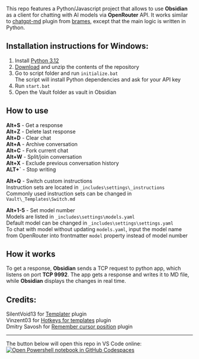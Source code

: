 This repo features a Python/Javascript project that allows to use **Obsidian** as a client for chatting with AI models via **OpenRouter** API. It works similar to [chatgpt-md](https://github.com/bramses/chatgpt-md) plugin from [brames](https://github.com/bramses), except that the main logic is written in Python.  

## Installation instructions for Windows:
1. Install [Python 3.12](https://www.python.org/downloads/release/python-3122/)  
2. [Download](https://github.com/aksenov-fx/markdown_chat/archive/refs/heads/main.zip) and unzip the contents of the repository  
3. Go to script folder and run `initialize.bat`  
The script will install Python dependencies and ask for your API key
4. Run `start.bat`  
5. Open the Vault folder as vault in Obsidian  

## How to use
**Alt+S** - Get a response  
**Alt+Z** - Delete last response  
**Alt+D** - Clear chat  
**Alt+A** - Archive conversation  
**Alt+C** - Fork current chat  
**Alt+W** - Split/join conversation  
**Alt+X** - Exclude previous conversation history  
**ALT+`** - Stop writing  

**Alt+Q** - Switch custom instructions  
Instruction sets are located in `_includes\settings\_instructions`  
Commonly used instruction sets can be changed in `Vault\_Templates\Switch.md`

**Alt+1-5** - Set model number  
Models are listed in `_includes\settings\models.yaml`  
Default model can be changed in `_includes\settings\settings.yaml`  
To chat with model without updating `models.yaml`, input the model name from OpenRouter into frontmatter `model` property instead of model number

## How it works
To get a response, **Obsidian** sends a TCP request to python app, which listens on port **TCP 9992**. The app gets a response and writes it to MD file, while **Obsidian** displays the changes in real time.  

## Credits:

SilentVoid13 for [Templater](https://github.com/SilentVoid13/Templater) plugin  
Vinzent03 for [Hotkeys for templates](https://github.com/Vinzent03/obsidian-hotkeys-for-templates) plugin  
Dmitry Savosh for [Remember cursor position](https://github.com/dy-sh/obsidian-remember-cursor-position) plugin  

---

The button below will open this repo in VS Code online:  
[![Open Powershell notebook in GitHub Codespaces](https://github.com/codespaces/badge.svg)](https://github.com/codespaces/new?hide_repo_select=true&ref=main&repo=881061514&skip_quickstart=true)